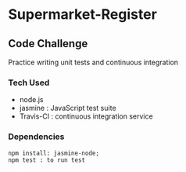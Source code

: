 # Supermarket-Register

## Code Challenge
Practice writing unit tests and continuous integration

### Tech Used
- node.js
- jasmine : JavaScript test suite
- Travis-CI : continuous integration service

### Dependencies
```
npm install: jasmine-node;
npm test : to run test
```
